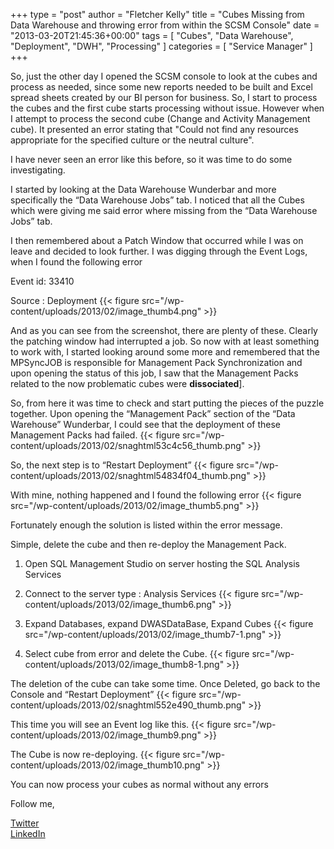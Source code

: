 +++
type = "post"
author = "Fletcher Kelly"
title = "Cubes Missing from Data Warehouse and throwing error from within the SCSM Console"
date = "2013-03-20T21:45:36+00:00"
tags = [
  "Cubes",
  "Data Warehouse",
  "Deployment",
  "DWH",
  "Processing"
]
categories = [
  "Service Manager"
]
+++

<!-- CANBEPUBLISHED -->

So, just the other day I opened the SCSM console to look at the cubes and process as needed, since some new reports needed to be built and Excel spread sheets created by our BI person for business. So, I start to process the cubes and the first cube starts processing without issue. However when I attempt to process the second cube (Change and Activity Management cube). It presented an error stating that "Could not find any resources appropriate for the specified culture or the neutral culture".

I have never seen an error like this before, so it was time to do some investigating.

I started by looking at the Data Warehouse Wunderbar and more specifically the “Data Warehouse Jobs” tab. I noticed that all the Cubes which were giving me said error where missing from the “Data Warehouse Jobs” tab.

I then remembered about a Patch Window that occurred while I was on leave and decided to look further. I was digging through the Event Logs, when I found the following error

Event id: 33410

Source : Deployment
{{< figure src="/wp-content/uploads/2013/02/image_thumb4.png" >}}

And as you can see from the screenshot, there are plenty of these. Clearly the patching window had interrupted a job. So now with at least something to work with, I started looking around some more and remembered that the MPSyncJOB is responsible for Management Pack Synchronization and upon opening the status of this job, I saw that the Management Packs related to the now problematic cubes were **dissociated**]. 

So, from here it was time to check and start putting the pieces of the puzzle together. Upon opening the “Management Pack” section of the “Data Warehouse” Wunderbar, I could see that the deployment of these Management Packs had failed.
{{< figure src="/wp-content/uploads/2013/02/snaghtml53c4c56_thumb.png" >}}

So, the next step is to “Restart Deployment”
{{< figure src="/wp-content/uploads/2013/02/snaghtml54834f04_thumb.png" >}}

With mine, nothing happened and I found the following error
{{< figure src="/wp-content/uploads/2013/02/image_thumb5.png" >}}


Fortunately enough the solution is listed within the error message.

Simple, delete the cube and then re-deploy the Management Pack.

1. Open SQL Management Studio on server hosting the SQL Analysis Services

1. Connect to the server type : Analysis Services
{{< figure src="/wp-content/uploads/2013/02/image_thumb6.png" >}}

1. Expand Databases, expand DWASDataBase, Expand Cubes
{{< figure src="/wp-content/uploads/2013/02/image_thumb7-1.png" >}}

1. Select cube from error and delete the Cube.
{{< figure src="/wp-content/uploads/2013/02/image_thumb8-1.png" >}}

The deletion of the cube can take some time. Once Deleted, go back to the Console and “Restart Deployment”
{{< figure src="/wp-content/uploads/2013/02/snaghtml552e490_thumb.png" >}}

This time you will see an Event log like this.
{{< figure src="/wp-content/uploads/2013/02/image_thumb9.png" >}}

The Cube is now re-deploying.
{{< figure src="/wp-content/uploads/2013/02/image_thumb10.png" >}}

You can now process your cubes as normal without any errors

Follow me,

[Twitter](https://www.twitter.com/fskelly)  
[LinkedIn](https://linkedin.com/in/fletcherkelly)